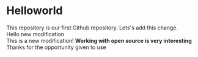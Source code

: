 # Helloworld
This repository is our first Github repository.  Lets's add this change.  
Hello new modification  
This is a new modification!
**Working with open source is very interesting**  
Thanks for the opportunity given to use  
 
